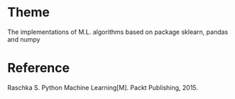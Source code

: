# Theme
The implementations of M.L. algorithms based on package sklearn, pandas and numpy

# Reference
Raschka S. Python Machine Learning[M]. Packt Publishing, 2015.
